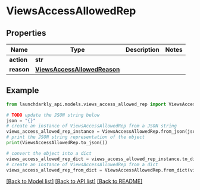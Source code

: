 # ViewsAccessAllowedRep


## Properties

Name | Type | Description | Notes
------------ | ------------- | ------------- | -------------
**action** | **str** |  | 
**reason** | [**ViewsAccessAllowedReason**](ViewsAccessAllowedReason.md) |  | 

## Example

```python
from launchdarkly_api.models.views_access_allowed_rep import ViewsAccessAllowedRep

# TODO update the JSON string below
json = "{}"
# create an instance of ViewsAccessAllowedRep from a JSON string
views_access_allowed_rep_instance = ViewsAccessAllowedRep.from_json(json)
# print the JSON string representation of the object
print(ViewsAccessAllowedRep.to_json())

# convert the object into a dict
views_access_allowed_rep_dict = views_access_allowed_rep_instance.to_dict()
# create an instance of ViewsAccessAllowedRep from a dict
views_access_allowed_rep_from_dict = ViewsAccessAllowedRep.from_dict(views_access_allowed_rep_dict)
```
[[Back to Model list]](../README.md#documentation-for-models) [[Back to API list]](../README.md#documentation-for-api-endpoints) [[Back to README]](../README.md)


